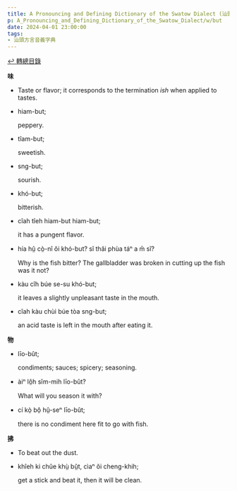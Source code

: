 ```yaml
---
title: A Pronouncing and Defining Dictionary of the Swatow Dialect (汕頭方言音義字典) / but
p: A_Pronouncing_and_Defining_Dictionary_of_the_Swatow_Dialect/w/but
date: 2024-04-01 23:00:00
tags: 
- 汕頭方言音義字典
---
```


[↩️ 轉總目錄](/A_Pronouncing_and_Defining_Dictionary_of_the_Swatow_Dialect)


**味**
- Taste or flavor; it corresponds to the termination *ish* when applied to tastes.

- hiam-but;

  peppery.

- tîam-but;

  sweetish.

- sng-but;

  sourish.

- khó-but;

  bitterish.

- cîah tîeh hiam-but hiam-but;

  it has a pungent flavor.

- hía hṳ̂ cò̤-nî ŏi khó-but? sĭ thâi phùa táⁿ a m̄ sĭ?

  Why is the fish bitter? The gallbladder was broken in cutting up the fish was it not?

- kàu cîh búe se-su khó-but;

  it leaves a slightly unpleasant taste in the mouth.

- cîah kàu chùi búe tòa sng-but;

  an acid taste is left in the mouth after eating it.

**物**

- līo-bût;

  condiments; sauces; spicery; seasoning.

- àiⁿ lô̤h sĭm-mih līo-bût?

  What will you season it with?

- cí kò̤ bô̤ hṳ̂-seⁿ līo-bût;

  there is no condiment here fit to go with fish.

**拂**
- To beat out the dust.

- khîeh ki chûe khṳ̀ bṳ̂t, cìaⁿ ŏi cheng-khih;

  get a stick and beat it, then it will be clean.